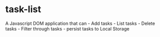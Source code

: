 # task-list

A Javascript DOM application that can
    - Add tasks
    - List tasks
    - Delete tasks
    - Filter through tasks
    - persist tasks to Local Storage
    
